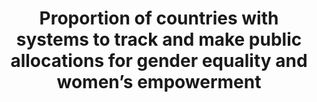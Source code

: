 ---
data_non_statistical: true
goal_meta_link: http://unstats.un.org/sdgs/files/metadata-compilation/Metadata-Goal-5.pdf
graph: null
graph_title: "Proportion of countries with systems to track and make public allocations\
  \ for gender equality and women\u2019s empowerment"
graph_type: null
has_metadata: false
indicator: 5.c.1
indicator_name: "Proportion of countries with systems to track and make public allocations\
  \ for gender equality and women\u2019s empowerment"
indicator_sort_order: 05-0c-01
indicator_variable: null
layout: indicator
permalink: /5-c-1/
published: true
reporting_status: notstarted
sdg_goal: 5
source_active_1: true
source_notes_1: null
source_title_1: null
target: Adopt and strengthen sound policies and enforceable legislation for the promotion
  of gender equality and the empowerment of all women and girls at all levels.
target_id: 5.c
title: "Proportion of countries with systems to track and make public allocations\
  \ for gender equality and women\u2019s empowerment"
un_custodial_agency: UN WOMEN, OECD
un_designated_tier: '2'
variable_description: null
variable_notes: null
---